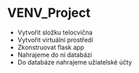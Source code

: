 # VENV_Project

* Vytvořit složku telocvična
* Vytvořit virtuální prostředí
* Zkonstruovat flask app
* Nahrajeme do ní databázi
* Do databáze nahrajeme užiatelské účty
